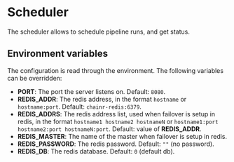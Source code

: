 # Scheduler
The scheduler allows to schedule pipeline runs, and get status.

## Environment variables
The configuration is read through the environment. The following variables can be overridden:
- **PORT**: The port the server listens on. Default: `8080`.
- **REDIS_ADDR**: The redis address, in the format `hostname` or `hostname:port`. Default: `chainr-redis:6379`.
- **REDIS_ADDRS**: The redis address list, used when failover is setup in redis, in the format `hostname1 hostname2 hostnameN` or `hostname1:port hostname2:port hostnameN:port`. Default: value of **REDIS_ADDR**.
- **REDIS_MASTER**: The name of the master when failover is setup in redis.
- **REDIS_PASSWORD**: The redis password. Default: `""` (no password).
- **REDIS_DB**: The redis database. Default: `0` (default db).
